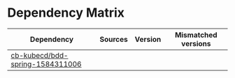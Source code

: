 # Dependency Matrix

Dependency | Sources | Version | Mismatched versions
---------- | ------- | ------- | -------------------
[cb-kubecd/bdd-spring-1584311006](https://github.com/cb-kubecd/bdd-spring-1584311006.git) |  | []() | 
